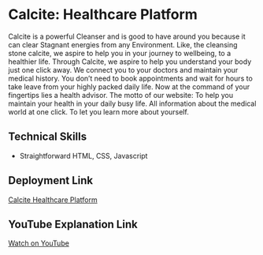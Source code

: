 # Calcite: Healthcare Platform

Calcite is a powerful Cleanser and is good to have around you because it can clear Stagnant energies from any Environment. Like, the cleansing stone calcite, we aspire to help you in your journey to wellbeing, to a healthier life. Through Calcite, we aspire to help you understand your body just one click away. We connect you to your doctors and maintain your medical history. You don’t need to book appointments and wait for hours to take leave from your highly packed daily life. Now at the command of your fingertips lies a health advisor. The motto of our website: To help you maintain your health in your daily busy life. All information about the medical world at one click. To let you learn more about yourself.

## Technical Skills
- Straightforward HTML, CSS, Javascript

## Deployment Link
[Calcite Healthcare Platform](https://priyamvada-iiita.github.io/SheHacks_Team-093/)

## YouTube Explanation Link
[Watch on YouTube](https://www.youtube.com/watch?v=jMaUqXq5Qak)
